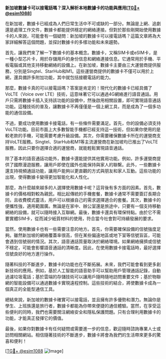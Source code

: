 **新加坡數據卡可以接電話嗎？深入解析本地數據卡的功能與應用[[TG💪+ @esim1088](https://t.me/s/esim1088)]**

在新加坡，數據卡已經成為人們日常生活中不可或缺的一部分。無論是上網、追劇還是處理工作文件，數據卡都能提供穩定的網絡連接。但對於那些剛開始使用數據卡的人來說，可能會有一個疑問：新加坡的數據卡可以接電話嗎？這篇文章將為大家詳細解答這個問題，並探討數據卡的多樣功能和未來趨勢。

首先，讓我們來了解一下數據卡的基本概念。數據卡，又稱SIM卡或eSIM卡，是一種小型芯片卡，用於存儲用戶的身份信息和網絡連接信息。它通常用於手機、平板電腦或其他支持移動網絡的設備上。在新加坡，數據卡主要由三大運營商提供服務，分別是Singtel、StarHub和M1。這些運營商提供的數據卡不僅可以用於上網，還具備許多附加功能，其中就包括接聽電話的能力。

那麼，數據卡真的可以接電話嗎？答案是肯定的！現代化的數據卡已經具備了VoLTE（Voice over LTE）技術，這意味著它可以通過4G網絡進行語音通話。用戶只需將數據卡插入支持該功能的設備中，然後啟用相關設置，即可實現語音通話功能。這種技術的普及，讓數據卡不再僅僅是一個上網工具，而是成為了一個多功能的通信設備。

不過，要成功使用數據卡接電話，有一些條件需要滿足。首先，你的設備必須支持VoLTE功能。目前市面上大多數智能手機都已經支持這一技術，但如果你使用的是較老款的手機，可能需要考慮升級設備。其次，你需要確保數據卡所在的運營商支持VoLTE服務。Singtel、StarHub和M1等主流運營商在新加坡均已推出了VoLTE服務，因此只要你選擇合適的運營商，就能輕鬆實現語音通話。

除了基本的語音通話功能外，數據卡還能提供其他實用功能。例如，許多運營商提供了國際漫遊服務，讓用戶即使在國外也能保持與家人的聯繫。此外，一些數據卡還支持視頻通話功能，讓用戶能夠以更直觀的方式與朋友和家人互動。這些功能的出現，使得數據卡變得更加智能化和人性化。

那麼，為什麼越來越多的人選擇使用數據卡呢？這背後有多方面的因素。首先，數據卡的價格相對較為親民。相比起傳統的手機套餐，數據卡通常不需要簽訂長期合同，且收費模式靈活，用戶可以根據自己的需求選擇適合的套餐。其次，數據卡的便攜性強，適用範圍廣。無論是在家中、辦公室還是旅途中，只要有一個支持移動網絡的設備，就可以隨時接入互聯網。最後，數據卡還具有環保特點。由於它不需要實體SIM卡，從而減少紙質材料的使用，符合當今社會對可持續發展的要求。

當然，使用數據卡也有一些需要注意的地方。首先，你需要確保設備的信號強度足夠。雖然新加坡的網絡覆蓋率很高，但在某些偏遠地區或地下室等信號盲區，可能會遇到信號弱的情況。其次，語音通話質量取決於網絡環境。如果網絡擁擠或信號不穩定，可能會影響語音通話的清晰度。因此，在使用數據卡接電話時，最好選擇信號良好的地方進行操作。

隨著科技的不斷進步，數據卡的功能也在不斷拓展。未來，我們可能會看到更多創新技術的應用。例如，基於人工智能的語音助手可以幫助用戶管理通話記錄，自動過濾垃圾電話；基於雲端的存儲技術可以讓用戶隨時隨地訪問重要文件；基於物聯網的智能設備可以通過數據卡實現遠程控制。這些技術的結合，將使數據卡成為一個真正的全能型通信工具。

總結來說，新加坡的數據卡確實可以接電話，並且擁有許多優勢和潛力。無論你是學生、上班族還是旅行者，數據卡都能為你帶來便捷的通信體驗。當然，在享受這些便利的同時，我們也需要關注網絡安全和隱私保護問題。只有合理利用數據卡的功能，才能真正發揮它的價值。

最後，如果你對數據卡有任何疑問或需要進一步的信息，歡迎隨時諮詢專業人士或訪問相關網站。相信隨著技術的不斷進步，數據卡將會為我們的生活帶來更多的驚喜和便利！

[[TG💪+ @esim1088](https://t.me/s/esim1088) ![Image](https://i.postimg.cc/4NQfJmqS/Snipaste-2025-05-13-00-14-12.png)]